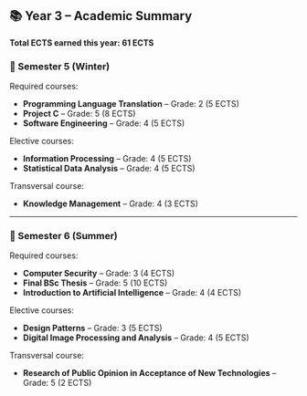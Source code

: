 ## 📚 Year 3 – Academic Summary

**Total ECTS earned this year: 61 ECTS**

### 📘 Semester 5 (Winter)

Required courses:
- **Programming Language Translation** – Grade: 2 (5 ECTS)
- **Project C** – Grade: 5 (8 ECTS)
- **Software Engineering** – Grade: 4 (5 ECTS)

Elective courses:
- **Information Processing** – Grade: 4 (5 ECTS)
- **Statistical Data Analysis** – Grade: 4 (5 ECTS)

Transversal course:
- **Knowledge Management** – Grade: 4 (3 ECTS)

---

### 📙 Semester 6 (Summer)

Required courses:
- **Computer Security** – Grade: 3 (4 ECTS)
- **Final BSc Thesis** – Grade: 5 (10 ECTS)
- **Introduction to Artificial Intelligence** – Grade: 4 (4 ECTS)

Elective courses:
- **Design Patterns** – Grade: 3 (5 ECTS)
- **Digital Image Processing and Analysis** – Grade: 4 (5 ECTS)

Transversal course:
- **Research of Public Opinion in Acceptance of New Technologies** – Grade: 5 (2 ECTS)
